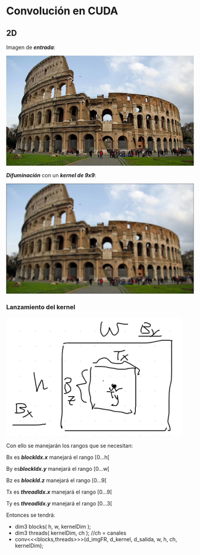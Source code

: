 # Convolución en CUDA
## 2D

Imagen de ***entrada***:

![](https://github.com/FranklinCncr/TopicosEnComputacionGraficaGrupo/blob/master/5%20Convolucion%20en%20CUDA/imagenes/coliseo.jpg)

***Difuminación*** con un ***kernel de 9x9***:

![](https://github.com/FranklinCncr/TopicosEnComputacionGraficaGrupo/blob/master/5%20Convolucion%20en%20CUDA/imagenes/salida.jpg)

### Lanzamiento del kernel

![](https://github.com/FranklinCncr/TopicosEnComputacionGraficaGrupo/blob/master/5%20Convolucion%20en%20CUDA/imagenes/estr.png)

Con ello se manejarán los rangos que se necesitan:

Bx es ***blockIdx.x*** manejará el rango [0...h[

By es***blockIdx.y*** manejará el rango [0...w[

Bz es ***blockId.z*** manejará el rango [0...9[

Tx es ***threadIdx.x*** manejará el rango [0...9[

Ty es ***threadIdx.y*** manejará el rango [0...3[

Entonces se tendrá:

* dim3 blocks( h, w, kernelDim ); 
* dim3 threads( kernelDim, ch ); //ch = canales 
* conv<<<blocks,threads>>>(d_imgFR, d_kernel, d_salida, w, h, ch, kernelDim);
